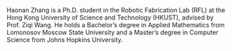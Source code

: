 Haonan Zhang is a Ph.D. student in the Robotic Fabrication Lab (RFL) at the Hong Kong University of Science and Technology (HKUST), advised by Prof. Ziqi Wang. He holds a Bachelor’s degree in Applied Mathematics from Lomonosov Moscow State University and a Master’s degree in Computer Science from Johns Hopkins University.